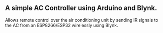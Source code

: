 ## A simple AC Controller using Arduino and Blynk.

Allows remote control over the air conditioning unit by sending IR signals to the AC from an ESP8266/ESP32 wirelessly using Blynk.

